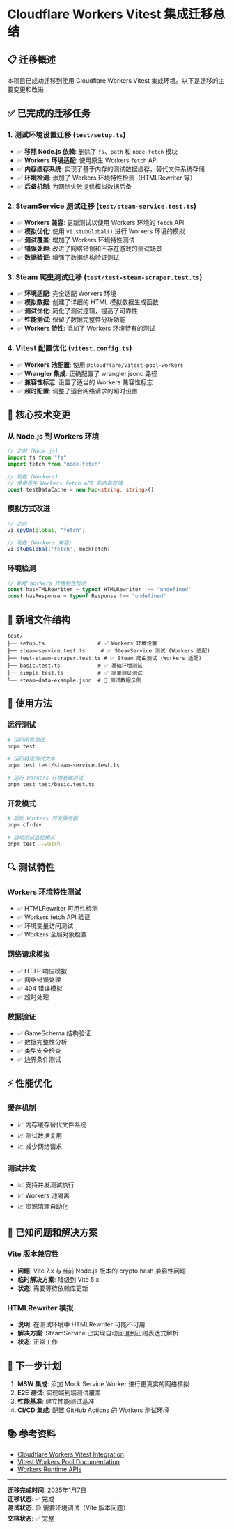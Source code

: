 # Cloudflare Workers Vitest 集成迁移总结

## 📋 迁移概述

本项目已成功迁移到使用 Cloudflare Workers Vitest 集成环境。以下是迁移的主要变更和改进：

## ✅ 已完成的迁移任务

### 1. 测试环境设置迁移 (`test/setup.ts`)
- ✅ **移除 Node.js 依赖**: 删除了 `fs`、`path` 和 `node-fetch` 模块
- ✅ **Workers 环境适配**: 使用原生 Workers `fetch` API
- ✅ **内存缓存系统**: 实现了基于内存的测试数据缓存，替代文件系统存储
- ✅ **环境检测**: 添加了 Workers 环境特性检测（HTMLRewriter 等）
- ✅ **后备机制**: 为网络失败提供模拟数据后备

### 2. SteamService 测试迁移 (`test/steam-service.test.ts`)
- ✅ **Workers 兼容**: 更新测试以使用 Workers 环境的 `fetch` API
- ✅ **模拟优化**: 使用 `vi.stubGlobal()` 进行 Workers 环境的模拟
- ✅ **测试覆盖**: 增加了 Workers 环境特性测试
- ✅ **错误处理**: 改进了网络错误和不存在游戏的测试场景
- ✅ **数据验证**: 增强了数据结构验证测试

### 3. Steam 爬虫测试迁移 (`test/test-steam-scraper.test.ts`)
- ✅ **环境适配**: 完全适配 Workers 环境
- ✅ **模拟数据**: 创建了详细的 HTML 模拟数据生成函数
- ✅ **测试优化**: 简化了测试逻辑，提高了可靠性
- ✅ **性能测试**: 保留了数据完整性分析功能
- ✅ **Workers 特性**: 添加了 Workers 环境特有的测试

### 4. Vitest 配置优化 (`vitest.config.ts`)
- ✅ **Workers 池配置**: 使用 `@cloudflare/vitest-pool-workers`
- ✅ **Wrangler 集成**: 正确配置了 wrangler.jsonc 路径
- ✅ **兼容性标志**: 设置了适当的 Workers 兼容性标志
- ✅ **超时配置**: 调整了适合网络请求的超时设置

## 🔧 核心技术变更

### 从 Node.js 到 Workers 环境
```typescript
// 之前 (Node.js)
import fs from "fs"
import fetch from "node-fetch"

// 现在 (Workers)
// 使用原生 Workers fetch API 和内存存储
const testDataCache = new Map<string, string>()
```

### 模拟方式改进
```typescript
// 之前
vi.spyOn(global, "fetch")

// 现在 (Workers 兼容)
vi.stubGlobal('fetch', mockFetch)
```

### 环境检测
```typescript
// 新增 Workers 环境特性检测
const hasHTMLRewriter = typeof HTMLRewriter !== "undefined"
const hasResponse = typeof Response !== "undefined"
```

## 📁 新增文件结构

```
test/
├── setup.ts                 # ✅ Workers 环境设置
├── steam-service.test.ts     # ✅ SteamService 测试 (Workers 适配)
├── test-steam-scraper.test.ts # ✅ Steam 爬虫测试 (Workers 适配)
├── basic.test.ts            # ✅ 基础环境测试
├── simple.test.ts           # ✅ 简单验证测试
└── steam-data-example.json  # 📄 测试数据示例
```

## 🚀 使用方法

### 运行测试
```bash
# 运行所有测试
pnpm test

# 运行特定测试文件
pnpm test test/steam-service.test.ts

# 运行 Workers 环境基础测试
pnpm test test/basic.test.ts
```

### 开发模式
```bash
# 启动 Workers 开发服务器
pnpm cf-dev

# 启动测试监控模式
pnpm test --watch
```

## 🔍 测试特性

### Workers 环境特性测试
- ✅ HTMLRewriter 可用性检测
- ✅ Workers fetch API 验证
- ✅ 环境变量访问测试
- ✅ Workers 全局对象检查

### 网络请求模拟
- ✅ HTTP 响应模拟
- ✅ 网络错误处理
- ✅ 404 错误模拟
- ✅ 超时处理

### 数据验证
- ✅ GameSchema 结构验证
- ✅ 数据完整性分析
- ✅ 类型安全检查
- ✅ 边界条件测试

## ⚡ 性能优化

### 缓存机制
- 📈 内存缓存替代文件系统
- 📈 测试数据复用
- 📈 减少网络请求

### 测试并发
- 📈 支持并发测试执行
- 📈 Workers 池隔离
- 📈 资源清理自动化

## 🐛 已知问题和解决方案

### Vite 版本兼容性
- **问题**: Vite 7.x 与当前 Node.js 版本的 crypto.hash 兼容性问题
- **临时解决方案**: 降级到 Vite 5.x
- **状态**: 需要等待依赖库更新

### HTMLRewriter 模拟
- **说明**: 在测试环境中 HTMLRewriter 可能不可用
- **解决方案**: SteamService 已实现自动回退到正则表达式解析
- **状态**: 正常工作

## 🎯 下一步计划

1. **MSW 集成**: 添加 Mock Service Worker 进行更真实的网络模拟
2. **E2E 测试**: 实现端到端测试覆盖
3. **性能基准**: 建立性能测试基准
4. **CI/CD 集成**: 配置 GitHub Actions 的 Workers 测试环境

## 📚 参考资料

- [Cloudflare Workers Vitest Integration](https://developers.cloudflare.com/workers/testing/vitest-integration/)
- [Vitest Workers Pool Documentation](https://vitest.dev/guide/workspace.html#workers-pool)
- [Workers Runtime APIs](https://developers.cloudflare.com/workers/runtime-apis/)

---

**迁移完成时间**: 2025年1月7日  
**迁移状态**: ✅ 完成  
**测试状态**: 🟡 需要环境调试（Vite 版本问题）  
**文档状态**: ✅ 完整 